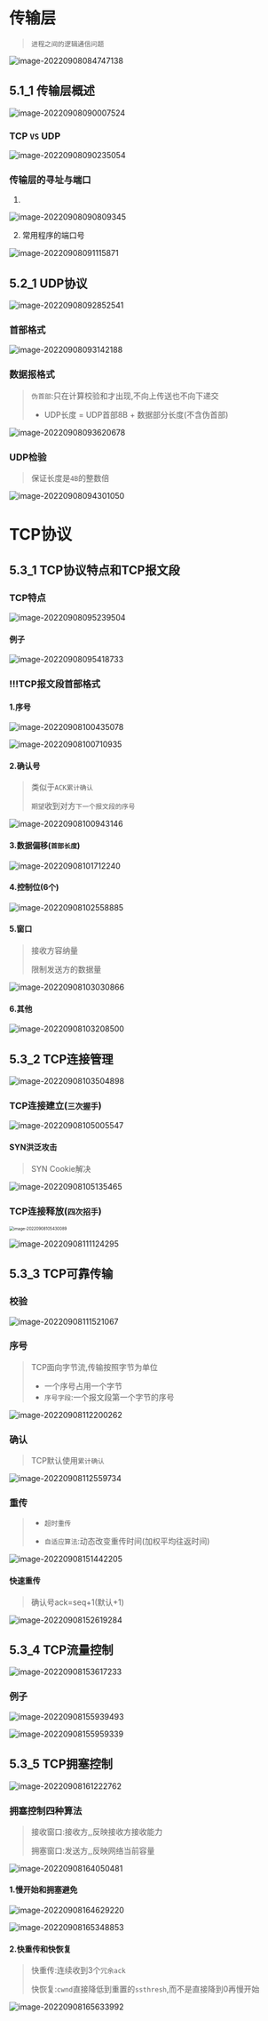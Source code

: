 # 传输层

> `进程之间的逻辑通信问题`

![image-20220908084747138](https://cdn.jsdelivr.net/gh/DZX-hhh/Pictures/images/202209080847920.png)

## 5.1_1 传输层概述

![image-20220908090007524](https://cdn.jsdelivr.net/gh/DZX-hhh/Pictures/images/202209080900768.png)

### TCP `VS` UDP

![image-20220908090235054](https://cdn.jsdelivr.net/gh/DZX-hhh/Pictures/images/202209080902007.png)

### 传输层的寻址与端口

1. 

![image-20220908090809345](https://cdn.jsdelivr.net/gh/DZX-hhh/Pictures/images/202209080908959.png)

2. 常用程序的端口号

![image-20220908091115871](https://cdn.jsdelivr.net/gh/DZX-hhh/Pictures/images/202209080911927.png)

## 5.2_1 UDP协议

![image-20220908092852541](https://cdn.jsdelivr.net/gh/DZX-hhh/Pictures/images/202209080928872.png)

### 首部格式

![image-20220908093142188](https://cdn.jsdelivr.net/gh/DZX-hhh/Pictures/images/202209080931271.png)

### 数据报格式

> `伪首部`:只在计算校验和才出现,不向上传送也不向下递交
>
> - UDP长度 = UDP首部8B + 数据部分长度(不含伪首部)

![image-20220908093620678](https://cdn.jsdelivr.net/gh/DZX-hhh/Pictures/images/202209080936999.png)

### UDP检验

> 保证长度是`4B`的整数倍

![image-20220908094301050](https://cdn.jsdelivr.net/gh/DZX-hhh/Pictures/images/202209080943645.png)

# TCP协议

## 5.3_1 TCP协议特点和TCP报文段

### TCP特点

![image-20220908095239504](https://cdn.jsdelivr.net/gh/DZX-hhh/Pictures/images/202209080952678.png)

#### 例子

![image-20220908095418733](https://cdn.jsdelivr.net/gh/DZX-hhh/Pictures/images/202209080954075.png)

### !!!TCP报文段首部格式

#### 1.序号

![image-20220908100435078](https://cdn.jsdelivr.net/gh/DZX-hhh/Pictures/images/202209081005861.png)

![image-20220908100710935](https://cdn.jsdelivr.net/gh/DZX-hhh/Pictures/images/202209081007990.png)

#### 2.确认号

> 类似于`ACK累计确认`
>
> `期望`收到对方`下一个报文段的序号`

![image-20220908100943146](https://cdn.jsdelivr.net/gh/DZX-hhh/Pictures/images/202209081009373.png)

#### 3.数据偏移(`首部长度`)

![image-20220908101712240](https://cdn.jsdelivr.net/gh/DZX-hhh/Pictures/images/202209081019163.png)

#### 4.控制位(6个)

![image-20220908102558885](https://cdn.jsdelivr.net/gh/DZX-hhh/Pictures/images/202209081026844.png)

#### 5.窗口

> 接收方容纳量
>
> 限制发送方的数据量 

![image-20220908103030866](https://cdn.jsdelivr.net/gh/DZX-hhh/Pictures/images/202209081030077.png)

#### 6.其他

![image-20220908103208500](https://cdn.jsdelivr.net/gh/DZX-hhh/Pictures/images/202209081032044.png)

## 5.3_2 TCP连接管理

![image-20220908103504898](https://cdn.jsdelivr.net/gh/DZX-hhh/Pictures/images/202209081035502.png)

### TCP连接建立(`三次握手`)

![image-20220908105005547](https://cdn.jsdelivr.net/gh/DZX-hhh/Pictures/images/202209081050891.png)

#### SYN洪泛攻击

> SYN Cookie解决

![image-20220908105135465](https://cdn.jsdelivr.net/gh/DZX-hhh/Pictures/images/202209081051707.png)

### TCP连接释放(`四次招手`)

<img src="https://cdn.jsdelivr.net/gh/DZX-hhh/Pictures/images/202209081054197.png" alt="image-20220908105430089" style="zoom:50%;" />

![image-20220908111124295](https://cdn.jsdelivr.net/gh/DZX-hhh/Pictures/images/202209081111131.png)

## 5.3_3 TCP可靠传输

### 校验

![image-20220908111521067](https://cdn.jsdelivr.net/gh/DZX-hhh/Pictures/images/202209081115331.png)

### 序号

> TCP面向字节流,传输按照字节为单位
>
> - 一个序号占用一个字节
> - `序号字段`:一个报文段第一个字节的序号

![image-20220908112200262](https://cdn.jsdelivr.net/gh/DZX-hhh/Pictures/images/202209081122858.png)

### 确认

> TCP默认使用`累计确认`

![image-20220908112559734](https://cdn.jsdelivr.net/gh/DZX-hhh/Pictures/images/202209081126505.png)

### 重传

> - `超时重传`
>
> - `自适应算法`:动态改变重传时间(加权平均往返时间)

![image-20220908151442205](https://cdn.jsdelivr.net/gh/DZX-hhh/Pictures/images/202209081514357.png)

#### 快速重传

> 确认号ack=seq+1(默认+1)

![image-20220908152619284](https://cdn.jsdelivr.net/gh/DZX-hhh/Pictures/images/202209081526725.png)

## 5.3_4 TCP流量控制

![image-20220908153617233](https://cdn.jsdelivr.net/gh/DZX-hhh/Pictures/images/202209081536044.png)

### 例子

![image-20220908155939493](https://cdn.jsdelivr.net/gh/DZX-hhh/Pictures/images/202209081559437.png)

![image-20220908155959339](https://cdn.jsdelivr.net/gh/DZX-hhh/Pictures/images/202209081600103.png)

## 5.3_5 TCP拥塞控制

![image-20220908161222762](https://cdn.jsdelivr.net/gh/DZX-hhh/Pictures/images/202209081612932.png)

### 拥塞控制四种算法

> 接收窗口:接收方,,反映接收方接收能力
>
> 拥塞窗口:发送方,,反映网络当前容量

![image-20220908164050481](https://cdn.jsdelivr.net/gh/DZX-hhh/Pictures/images/202209081640920.png)

#### 1.慢开始和拥塞避免

![image-20220908164629220](https://cdn.jsdelivr.net/gh/DZX-hhh/Pictures/images/202209081646254.png)

![image-20220908165348853](https://cdn.jsdelivr.net/gh/DZX-hhh/Pictures/images/202209081653225.png)

#### 2.快重传和快恢复

> 快重传:连续收到3个`冗余ack`
>
> 快恢复:`cwnd`直接降低到重置的`ssthresh`,而不是直接降到0再慢开始

![image-20220908165633992](https://cdn.jsdelivr.net/gh/DZX-hhh/Pictures/images/202209081656162.png)

 
